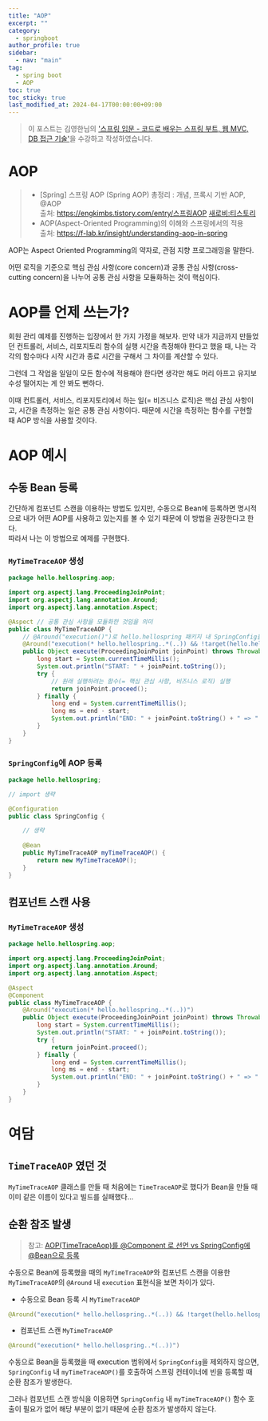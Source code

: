 ```yaml
---
title: "AOP"
excerpt: ""
category: 
  - springboot
author_profile: true
sidebar:
  - nav: "main" 
tag:
  - spring boot
  - AOP
toc: true
toc_sticky: true
last_modified_at: 2024-04-17T00:00:00+09:00
---
```


> 이 포스트는 김영한님의 ['스프링 입문 - 코드로 배우는 스프링 부트, 웹 MVC, DB 접근 기술'](https://www.inflearn.com/course/%EC%8A%A4%ED%94%84%EB%A7%81-%EC%9E%85%EB%AC%B8-%EC%8A%A4%ED%94%84%EB%A7%81%EB%B6%80%ED%8A%B8/dashboard)을 수강하고 작성하였습니다.

# AOP
> - [Spring] 스프링 AOP (Spring AOP) 총정리 : 개념, 프록시 기반 AOP, @AOP  
출처: https://engkimbs.tistory.com/entry/스프링AOP [새로비:티스토리](https://engkimbs.tistory.com/entry/%EC%8A%A4%ED%94%84%EB%A7%81AOP)
> - AOP(Aspect-Oriented Programming)의 이해와 스프링에서의 적용  
출처: <https://f-lab.kr/insight/understanding-aop-in-spring>


AOP는 Aspect Oriented Programming의 약자로, 관점 지향 프로그래밍을 말한다.

어떤 로직을 기준으로 핵심 관심 사항(core concern)과 공통 관심 사항(cross-cutting concern)을 나누어 공통 관심 사항을 모듈화하는 것이 핵심이다.

# AOP를 언제 쓰는가?
회원 관리 예제를 진행하는 입장에서 한 가지 가정을 해보자. 만약 내가 지금까지 만들었던 컨트롤러, 서비스, 리포지토리 함수의 실행 시간을 측정해야 한다고 했을 때, 나는 각각의 함수마다 시작 시간과 종료 시간을 구해서 그 차이를 계산할 수 있다.

그런데 그 작업을 일일이 모든 함수에 적용해야 한다면 생각만 해도 머리 아프고 유지보수성 떨어지는 게 안 봐도 뻔하다.

이때 컨트롤러, 서비스, 리포지토리에서 하는 일(= 비즈니스 로직)은 핵심 관심 사항이고, 시간을 측정하는 일은 공통 관심 사항이다. 때문에 시간을 측정하는 함수를 구현할 때 AOP 방식을 사용할 것이다.

# AOP 예시
## 수동 Bean 등록
간단하게 컴포넌트 스캔을 이용하는 방법도 있지만, 수동으로 Bean에 등록하면 명시적으로 내가 어떤 AOP를 사용하고 있는지를 볼 수 있기 때문에 이 방법을 권장한다고 한다.  
따라서 나는 이 방법으로 예제를 구현했다.

### `MyTimeTraceAOP` 생성
```java
package hello.hellospring.aop;

import org.aspectj.lang.ProceedingJoinPoint;
import org.aspectj.lang.annotation.Around;
import org.aspectj.lang.annotation.Aspect;

@Aspect // 공통 관심 사항을 모듈화한 것임을 의미
public class MyTimeTraceAOP {
    // @Around("execution()")로 hello.hellospring 패키지 내 SpringConfig을 제외한 모든 곳에서 실행
    @Around("execution(* hello.hellospring..*(..)) && !target(hello.hellospring.SpringConfig)")
    public Object execute(ProceedingJoinPoint joinPoint) throws Throwable {
        long start = System.currentTimeMillis();
        System.out.println("START: " + joinPoint.toString());
        try {
            // 원래 실행하려는 함수(= 핵심 관심 사항, 비즈니스 로직) 실행
            return joinPoint.proceed();
        } finally {
            long end = System.currentTimeMillis();
            long ms = end - start;
            System.out.println("END: " + joinPoint.toString() + " => " + ms + "ms");
        }
    }
}
```

### `SpringConfig`에 AOP 등록
```java
package hello.hellospring;

// import 생략

@Configuration
public class SpringConfig {

    // 생략
    
    @Bean
    public MyTimeTraceAOP myTimeTraceAOP() {
        return new MyTimeTraceAOP();
    }
}
```

## 컴포넌트 스캔 사용
### `MyTimeTraceAOP` 생성
```java
package hello.hellospring.aop;

import org.aspectj.lang.ProceedingJoinPoint;
import org.aspectj.lang.annotation.Around;
import org.aspectj.lang.annotation.Aspect;

@Aspect
@Component
public class MyTimeTraceAOP {
    @Around("execution(* hello.hellospring..*(..))")
    public Object execute(ProceedingJoinPoint joinPoint) throws Throwable {
        long start = System.currentTimeMillis();
        System.out.println("START: " + joinPoint.toString());
        try {
            return joinPoint.proceed();
        } finally {
            long end = System.currentTimeMillis();
            long ms = end - start;
            System.out.println("END: " + joinPoint.toString() + " => " + ms + "ms");
        }
    }
}
```

# 여담
## `TimeTraceAOP` 였던 것
`MyTimeTraceAOP` 클래스를 만들 때 처음에는 `TimeTraceAOP`로 했다가 Bean을 만들 때 이미 같은 이름이 있다고 빌드를 실패했다...

## 순환 참조 발생
> 참고: [AOP(TimeTraceAop)를 @Component 로 선언 vs SpringConfig에 @Bean으로 등록](https://www.inflearn.com/questions/48156/aop-timetraceaop-%EB%A5%BC-component-%EB%A1%9C-%EC%84%A0%EC%96%B8-vs-springconfig%EC%97%90-bean%EC%9C%BC%EB%A1%9C-%EB%93%B1%EB%A1%9D)

수동으로 Bean에 등록했을 때의 `MyTimeTraceAOP`와 컴포넌트 스캔을 이용한 `MyTimeTraceAOP`의 `@Around` 내 `execution` 표현식을 보면 차이가 있다.

- 수동으로 Bean 등록 시 `MyTimeTraceAOP`
```java
@Around("execution(* hello.hellospring..*(..)) && !target(hello.hellospring.SpringConfig)")
```
- 컴포넌트 스캔 `MyTimeTraceAOP`
```java
@Around("execution(* hello.hellospring..*(..))")
```


수동으로 Bean을 등록했을 때 execution 범위에서 `SpringConfig`을 제외하지 않으면, `SpringConfig` 내 `myTimeTraceAOP()`를 호출하여 스프링 컨테이너에 빈을 등록할 때 순환 참조가 발생한다.

그러나 컴포넌트 스캔 방식을 이용하면 `SpringConfig` 내 `myTimeTraceAOP()` 함수 호출이 필요가 없어 해당 부분이 없기 때문에 순환 참조가 발생하지 않는다.
